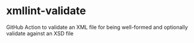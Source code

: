 # xmllint-validate
GitHub Action to validate an XML file for being well-formed and optionally validate against an XSD file

